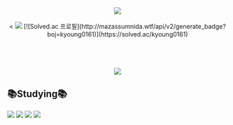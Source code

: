 <div align=center>
	<img src="https://capsule-render.vercel.app/api?type=waving&color=auto&height=200&section=header&text=Juhye0k's%20Github!&fontSize=90" />	
</div>
<div align=center>
	<br>
	<div><
	<img src="https://github-readme-stats.vercel.app/api?username=Juhye0k&show_icons=true&theme=holi">
	[![Solved.ac 프로필](http://mazassumnida.wtf/api/v2/generate_badge?boj=kyoung0161)](https://solved.ac/kyoung0161)
	</div>
	<br></br>
	<br></br>
	<div>
	<img src="https://github-readme-stats.vercel.app/api/top-langs/?username=Juhye0k&layout=compact">
	</div>
   
</div>

<div>
	<h2>📚Studying📚</h2>
 		<img src="https://img.shields.io/badge/Spring Boot-6DB33F?style=flat-square&logo=Spring boot&logoColor=white"/>
		<img src="https://img.shields.io/badge/Spring Security-6DB33F?style=flat-square&logo=Spring Security&logoColor=white"/>
		<img src="https://img.shields.io/badge/NestjS-E0234E?style=flat-square&logo=NestJs&logoColor=white"/>
  		<img src="https://img.shields.io/badge/Java-F7DF1E?style=flat-square&logo=Java&logoColor=white"/>
	

</div>


